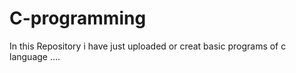 # C-programming
   In this Repository i have just uploaded or creat basic programs of c language ....
